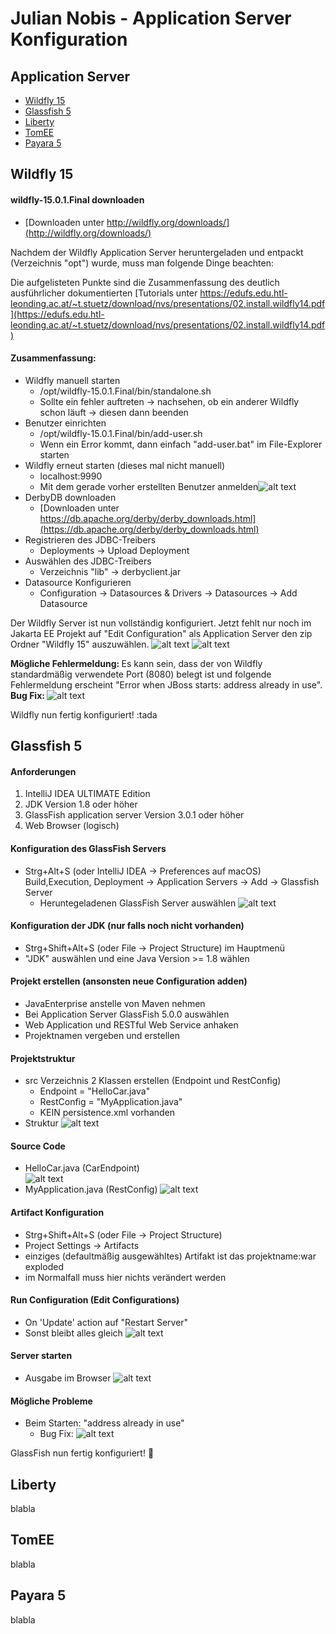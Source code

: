 # Julian Nobis - Application Server Konfiguration

## Application Server

 - [Wildfly 15](#wildfly-15)
 - [Glassfish 5](#glassfish-5)
 - [Liberty](#liberty)
 - [TomEE](#tomee)
 - [Payara 5](#payara-5)

## Wildfly 15 
#### wildfly-15.0.1.Final downloaden
- [Downloaden unter http://wildfly.org/downloads/](http://wildfly.org/downloads/)<br>

Nachdem der Wildfly Application Server heruntergeladen und entpackt (Verzeichnis "opt") wurde, muss man folgende Dinge beachten:

Die aufgelisteten Punkte sind die Zusammenfassung des deutlich ausführlicher dokumentierten [Tutorials unter https://edufs.edu.htl-leonding.ac.at/~t.stuetz/download/nvs/presentations/02.install.wildfly14.pdf](https://edufs.edu.htl-leonding.ac.at/~t.stuetz/download/nvs/presentations/02.install.wildfly14.pdf)

#### Zusammenfassung:
- Wildfly manuell starten
  - /opt/wildfly-15.0.1.Final/bin/standalone.sh
  - Sollte ein fehler auftreten -> nachsehen, ob ein anderer Wildfly schon läuft -> diesen dann beenden
- Benutzer einrichten
  - /opt/wildfly-15.0.1.Final/bin/add-user.sh
  - Wenn ein Error kommt, dann einfach "add-user.bat" im File-Explorer starten
- Wildfly erneut starten (dieses mal nicht manuell)
  - localhost:9990
  - Mit dem gerade vorher erstellten Benutzer anmelden![alt text](images_application_server/04.png)
- DerbyDB downloaden
  - [Downloaden unter https://db.apache.org/derby/derby_downloads.html](https://db.apache.org/derby/derby_downloads.html)
- Registrieren des JDBC-Treibers
  - Deployments -> Upload Deployment
- Auswählen des JDBC-Treibers
  - Verzeichnis "lib" -> derbyclient.jar
- Datasource Konfigurieren
  - Configuration -> Datasources & Drivers -> Datasources -> Add Datasource

Der Wildfly Server ist nun vollständig konfiguriert. Jetzt fehlt nur noch im Jakarta EE Projekt auf "Edit Configuration" als Application Server den zip Ordner "Wildfly 15" auszuwählen.
![alt text](images_application_server/01.png)
![alt text](images_application_server/02.png)

<b>Mögliche Fehlermeldung: </b>Es kann sein, dass der von Wildfly standardmäßig verwendete Port (8080) belegt ist und folgende Fehlermeldung erscheint "Error when JBoss starts: address already in use".<br>
<b>Bug Fix: </b> ![alt text](images_application_server/05.png) 

Wildfly nun fertig konfiguriert! :tada

## Glassfish 5
#### Anforderungen
1. IntelliJ IDEA ULTIMATE Edition
2. JDK Version 1.8 oder höher
3. GlassFish application server Version 3.0.1 oder höher
4. Web Browser (logisch)

#### Konfiguration des GlassFish Servers
- Strg+Alt+S (oder IntelliJ IDEA -> Preferences auf macOS) Build,Execution, Deployment -> Application Servers -> Add -> Glassfish Server<br>
  - Heruntegeladenen GlassFish Server auswählen
![alt text](images_application_server/06.png)

#### Konfiguration der JDK (nur falls noch nicht vorhanden)
- Strg+Shift+Alt+S (oder File -> Project Structure) im Hauptmenü
- "JDK" auswählen und eine Java Version >= 1.8 wählen

#### Projekt erstellen (ansonsten neue Configuration adden)
- JavaEnterprise anstelle von Maven nehmen
- Bei Application Server GlassFish 5.0.0 auswählen
- Web Application und RESTful Web Service anhaken
- Projektnamen vergeben und erstellen

#### Projektstruktur
- src Verzeichnis 2 Klassen erstellen (Endpoint und RestConfig)
  - Endpoint = "HelloCar.java"
  - RestConfig = "MyApplication.java"
  - KEIN persistence.xml vorhanden
-  Struktur
![alt text](images_application_server/11.png)
#### Source Code
- HelloCar.java (CarEndpoint)<br>
![alt text](images_application_server/09.png) 
- MyApplication.java (RestConfig)
![alt text](images_application_server/10.png)

#### Artifact Konfiguration
- Strg+Shift+Alt+S (oder File -> Project Structure)
- Project Settings -> Artifacts
- einziges (defaultmäßig ausgewähltes) Artifakt ist das projektname:war exploded
- im Normalfall muss hier nichts verändert werden 

#### Run Configuration (Edit Configurations)
- On 'Update' action auf "Restart Server"
- Sonst bleibt alles gleich 
![alt text](images_application_server/12.png)

#### Server starten
- Ausgabe im Browser
![alt text](images_application_server/08.png)

#### Mögliche Probleme
- Beim Starten: "address already in use"
  - Bug Fix:
  ![alt text](images_application_server/07.png)

GlassFish nun fertig konfiguriert! :tada:

## Liberty 
blabla

## TomEE
blabla

## Payara 5
blabla
